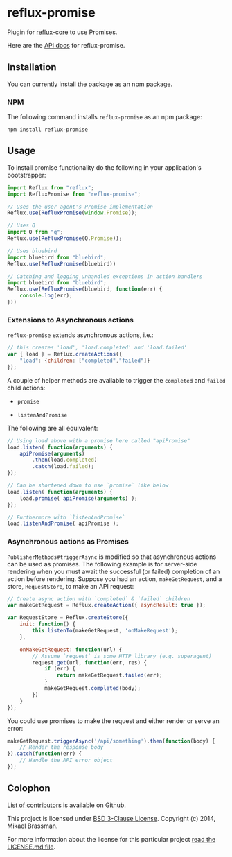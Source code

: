 # reflux-promise

Plugin for [reflux-core](http://github.com/reflux/reflux-core) to use Promises.

Here are the [API docs](docs/api/PublisherMethods.md) for reflux-promise.

## Installation

You can currently install the package as an npm package.

### NPM

The following command installs `reflux-promise` as an npm package:

    npm install reflux-promise

## Usage

To install promise functionality do the following in your application's bootstrapper:

```javascript
import Reflux from "reflux";
import RefluxPromise from "reflux-promise";

// Uses the user agent's Promise implementation
Reflux.use(RefluxPromise(window.Promise));

// Uses Q
import Q from "q";
Reflux.use(RefluxPromise(Q.Promise));

// Uses bluebird
import bluebird from "bluebird";
Reflux.use(RefluxPromise(bluebird))

// Catching and logging unhandled exceptions in action handlers
import bluebird from "bluebird";
Reflux.use(RefluxPromise(bluebird, function(err) {
    console.log(err);
}))
```

### Extensions to Asynchronous actions

`reflux-promise` extends asynchronous actions, i.e.:

```javascript
// this creates 'load', 'load.completed' and 'load.failed'
var { load } = Reflux.createActions({
    "load": {children: ["completed","failed"]}
});
```

A couple of helper methods are available to trigger the `completed` and `failed` child actions:

* `promise`

* `listenAndPromise`

The following are all equivalent:

```javascript
// Using load above with a promise here called "apiPromise"
load.listen( function(arguments) {
    apiPromise(arguments)
        .then(load.completed)
        .catch(load.failed);
});

// Can be shortened down to use `promise` like below
load.listen( function(arguments) {
    load.promise( apiPromise(arguments) );
});

// Furthermore with `listenAndPromise`
load.listenAndPromise( apiPromise );
```

### Asynchronous actions as Promises

`PublisherMethods#triggerAsync` is modified so that asynchronous actions can be used as promises. The following example is for server-side rendering when you must await the successful (or failed) completion of an action before rendering. Suppose you had an action, `makeGetRequest`, and a store, `RequestStore`, to make an API request:

```javascript
// Create async action with `completed` & `failed` children
var makeGetRequest = Reflux.createAction({ asyncResult: true });

var RequestStore = Reflux.createStore({
    init: function() {
        this.listenTo(makeGetRequest, 'onMakeRequest');
    },

    onMakeGetRequest: function(url) {
        // Assume `request` is some HTTP library (e.g. superagent)
        request.get(url, function(err, res) {
            if (err) {
                return makeGetRequest.failed(err);
            }
            makeGetRequest.completed(body);
        })
    }
});
```

You could use promises to make the request and either render or serve an error:

```javascript
makeGetRequest.triggerAsync('/api/something').then(function(body) {
    // Render the response body
}).catch(function(err) {
    // Handle the API error object
});
```

## Colophon

[List of contributors](https://github.com/reflux/reflux-promise/graphs/contributors) is available on Github.

This project is licensed under [BSD 3-Clause License](http://opensource.org/licenses/BSD-3-Clause). Copyright (c) 2014, Mikael Brassman.

For more information about the license for this particular project [read the LICENSE.md file](LICENSE.md).
